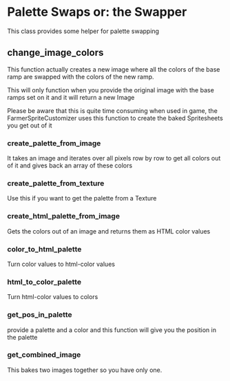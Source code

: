 # Palette Swaps or: the Swapper

This class provides some helper for palette swapping

## change_image_colors
This function actually creates a new image where all the colors of the base ramp are swapped with the colors of the new ramp. 

This will only function when you provide the original image with the base ramps set on it and it will return a new Image 

Please be aware that this is quite time consuming when used in game, the FarmerSpriteCustomizer uses this function to create the baked Spritesheets you get out of it

### create_palette_from_image
It takes an image and iterates over all pixels row by row to get all colors out of it and gives back an array of these colors

### create_palette_from_texture
Use this if you want to get the palette from a Texture

### create_html_palette_from_image
Gets the colors out of an image and returns them as HTML color values

### color_to_html_palette
Turn color values to html-color values

### html_to_color_palette
Turn html-color values to colors

### get_pos_in_palette
provide a palette and a color and this function will give you the position in the palette

### get_combined_image
This bakes two images together so you have only one.
